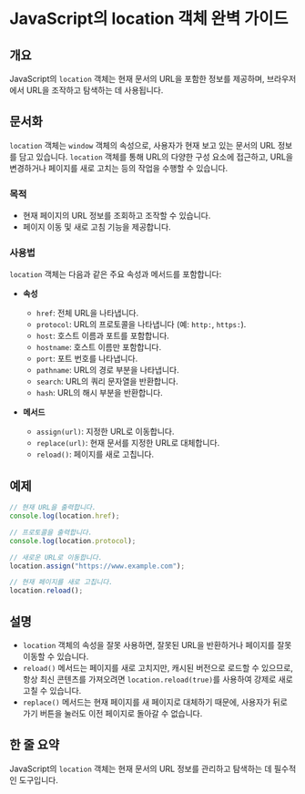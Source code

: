 <!--
Meta Description: # JavaScript의 location 객체 완벽 가이드 ## 개요 JavaScript의 `location` 객체는 현재 문서의 URL을 포함한 정보를 제공하며, 브라우저에서 URL을 조작하고 탐색하는 데 사용됩니다. ## 문서화 `location` 객체는 `wind...
Meta Keywords: location, url을, 페이지를, url, 있습니다
-->

# JavaScript의 location 객체 완벽 가이드

## 개요
JavaScript의 `location` 객체는 현재 문서의 URL을 포함한 정보를 제공하며, 브라우저에서 URL을 조작하고 탐색하는 데 사용됩니다.

## 문서화
`location` 객체는 `window` 객체의 속성으로, 사용자가 현재 보고 있는 문서의 URL 정보를 담고 있습니다. `location` 객체를 통해 URL의 다양한 구성 요소에 접근하고, URL을 변경하거나 페이지를 새로 고치는 등의 작업을 수행할 수 있습니다. 

### 목적
- 현재 페이지의 URL 정보를 조회하고 조작할 수 있습니다.
- 페이지 이동 및 새로 고침 기능을 제공합니다.

### 사용법
`location` 객체는 다음과 같은 주요 속성과 메서드를 포함합니다:
- **속성**
  - `href`: 전체 URL을 나타냅니다.
  - `protocol`: URL의 프로토콜을 나타냅니다 (예: `http:`, `https:`).
  - `host`: 호스트 이름과 포트를 포함합니다.
  - `hostname`: 호스트 이름만 포함합니다.
  - `port`: 포트 번호를 나타냅니다.
  - `pathname`: URL의 경로 부분을 나타냅니다.
  - `search`: URL의 쿼리 문자열을 반환합니다.
  - `hash`: URL의 해시 부분을 반환합니다.

- **메서드**
  - `assign(url)`: 지정한 URL로 이동합니다.
  - `replace(url)`: 현재 문서를 지정한 URL로 대체합니다.
  - `reload()`: 페이지를 새로 고칩니다.

## 예제
```javascript
// 현재 URL을 출력합니다.
console.log(location.href);

// 프로토콜을 출력합니다.
console.log(location.protocol);

// 새로운 URL로 이동합니다.
location.assign("https://www.example.com");

// 현재 페이지를 새로 고칩니다.
location.reload();
```

## 설명
- `location` 객체의 속성을 잘못 사용하면, 잘못된 URL을 반환하거나 페이지를 잘못 이동할 수 있습니다. 
- `reload()` 메서드는 페이지를 새로 고치지만, 캐시된 버전으로 로드할 수 있으므로, 항상 최신 콘텐츠를 가져오려면 `location.reload(true)`를 사용하여 강제로 새로 고칠 수 있습니다.
- `replace()` 메서드는 현재 페이지를 새 페이지로 대체하기 때문에, 사용자가 뒤로 가기 버튼을 눌러도 이전 페이지로 돌아갈 수 없습니다.

## 한 줄 요약
JavaScript의 `location` 객체는 현재 문서의 URL 정보를 관리하고 탐색하는 데 필수적인 도구입니다.